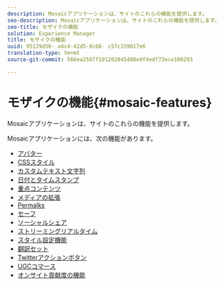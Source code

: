 ```yaml
---
description: Mosaicアプリケーションは、サイトのこれらの機能を提供します。
seo-description: Mosaicアプリケーションは、サイトのこれらの機能を提供します。
seo-title: モザイクの機能
solution: Experience Manager
title: モザイクの機能
uuid: 95129d56- a4c4-42d5-8c68- c5fc159017e6
translation-type: tm+mt
source-git-commit: 566ea2587f101202045488e9f4edf73ece100293

---
```



# モザイクの機能{#mosaic-features}

Mosaicアプリケーションは、サイトのこれらの機能を提供します。



Mosaicアプリケーションには、次の機能があります。

* [アバター](/help/using/c-features-livefyre/c-styling-features/c-avatars.md#c_avatars)
* [CSSスタイル](/help/using/c-features-livefyre/c-styling-features/c-css-styling-branding.md#c_css_styling_branding)
* [カスタムテキスト文字列](/help/using/c-features-livefyre/c-custom-text-strings.md#c_custom_text_strings)
* [日付とタイムスタンプ](/help/using/c-features-livefyre/c-styling-features/c-date-and-timestamp.md#c_date_and_timestamp)
* [重点コンテンツ](/help/using/c-features-livefyre/c-content-collection-tags/c-featured-content.md#c_featured_content)
* [メディアの拡張](/help/using/c-features-livefyre/c-enagement-features.md#section_pmq_ycm_d1b)
* [Permalks](/help/using/c-features-livefyre/c-content-collection-tags/c-permalinks.md#c_permalinks)
* [セーフ](/help/using/c-features-livefyre/c-about-moderation/c-moderation.md#c_moderation)
* [ソーシャルシェア](/help/using/c-features-livefyre/c-social-sharing/c-social-sharing.md#c_social_sharing)
* [ストリーミングリアルタイム](/help/using/c-features-livefyre/c-content-behavior-features/c-content-behavior-features.md#section_emd_syl_d1b)
* [スタイル設定機能](/help/using/c-features-livefyre/c-styling-features/c-styling-features.md#c_styling_features)
* [翻訳セット](/help/using/c-settings-other/c-translation-sets/c-translation-sets.md#c_translation_sets)
* [Twitterアクションボタン](/help/using/c-features-livefyre/c-enagement-features.md#section_uzm_ldm_d1b)
* [UGCコマース](/help/using/c-features-livefyre/c-ugc-commerce.md#c_ugc_commerce)
* [オンサイト貢献度の機能](/help/using/c-features-livefyre/c-on-site-contribution-features.md#section_vzs_t2s_d1b)

